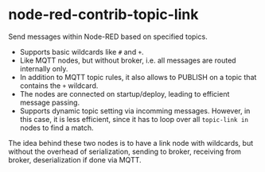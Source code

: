 # node-red-contrib-topic-link

Send messages within Node-RED based on specified topics.
* Supports basic wildcards like `#` and `+`.
* Like MQTT nodes, but without broker, i.e. all messages are routed internally only.
* In addition to MQTT topic rules, it also allows to PUBLISH on a topic that contains the `+` wildcard.
* The nodes are connected on startup/deploy, leading to efficient message passing.
* Supports dynamic topic setting via incomming messages.
However, in this case, it is less efficient, since it has to loop over all `topic-link in` nodes to find a match.


The idea behind these two nodes is to have a link node with wildcards, but without the overhead of serialization, sending to broker, receiving from broker, deserialization if done via MQTT.
